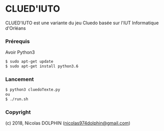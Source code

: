 # CLUED'IUTO

CLUED'IUTO est une variante du jeu Cluedo basée sur l'IUT Informatique d'Orléans


### Prérequis

Avoir Python3
```sh
$ sudo apt-get update
$ sudo apt-get install python3.6
```

### Lancement

```sh
$ python3 cluedoTexte.py
ou
$ ./run.sh
```

### Copyright

(c) 2018, Nicolas DOLPHIN  (nicolas974dolphin@gmail.com)
